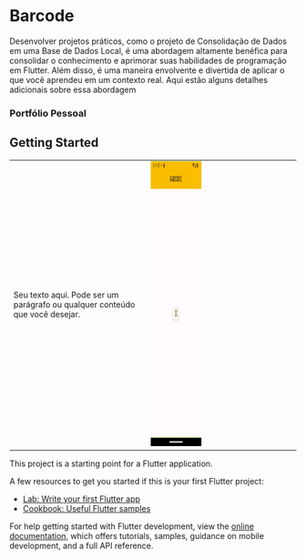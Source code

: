 #  Barcode

Desenvolver projetos práticos, como o projeto de Consolidação de Dados em uma Base de Dados Local, é uma abordagem altamente benéfica para consolidar o conhecimento e aprimorar suas habilidades de programação em Flutter. Além disso, é uma maneira envolvente e divertida de aplicar o que você aprendeu em um contexto real. Aqui estão alguns detalhes adicionais sobre essa abordagem

### Portfólio Pessoal

## Getting Started

<table>
 <tr>
  <td>
    <div>
        Seu texto aqui. Pode ser um parágrafo ou qualquer conteúdo que você desejar.
    </div>
   <td>
     <div style="display: grid; grid-template-columns: 1fr 140px; gap: 20px; align-items: center;"> 
    <div style="text-align: right;">
        <img src="templant/Screenshot_1691542766.png" alt="Texto alternativo da imagem" width="250" height="500">
    </div>
</div>
   </td>
  </td>
 </tr>

</table>


This project is a starting point for a Flutter application.

A few resources to get you started if this is your first Flutter project:

- [Lab: Write your first Flutter app](https://docs.flutter.dev/get-started/codelab)
- [Cookbook: Useful Flutter samples](https://docs.flutter.dev/cookbook)

For help getting started with Flutter development, view the
[online documentation](https://docs.flutter.dev/), which offers tutorials,
samples, guidance on mobile development, and a full API reference.
